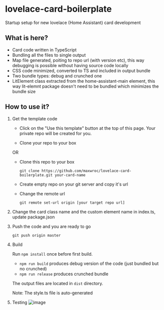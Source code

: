 # lovelace-card-boilerplate
Startup setup for new lovelace (Home Assistant) card development

## What is here?

* Card code written in TypeScript
* Bundling all the files to single output
* Map file generated, poiting to repo url (with version etc), this way debugging is possible without having source code locally
* CSS code minimized, converted to TS and included in output bundle
* Two bundle types: debug and crunched one
* LitElement class extracted from the home-assistant-main element, this way lit-elemnt package doesn't need to be bundled which minimizes the bundle size

## How to use it?

1. Get the template code

    * Click on the "Use this template" button at the top of this page. Your private repo will be created for you.

    * Clone your repo to your box
    
    OR
    
    * Clone this repo to your box
      
      `git clone https://github.com/maxwroc/lovelace-card-boilerplate.git your-card-name`

    * Create empty repo on your git server and copy it's url

    * Change the remote url

      `git remote set-url origin [your target repo url]`

2. Change the card class name and the custom element name in index.ts, update package.json

3. Push the code and you are ready to go

    `git push origin master`

4. Build

    Run `npm install` once before first build.

   * `npm run build` produces debug version of the code (just bundled but no crunched)
   * `npm run release` produces crunched bundle

    The output files are located in `dist` directory.

    Note: The style.ts file is auto-generated

5. Testing
  ![image](https://user-images.githubusercontent.com/8268674/97108632-bf139780-16c6-11eb-82fd-2b6714c6667f.png)
